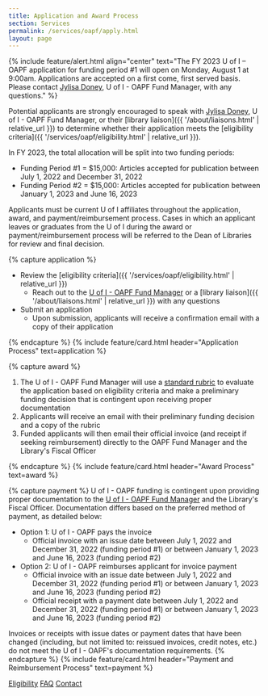 ```yaml
---
title: Application and Award Process
section: Services
permalink: /services/oapf/apply.html
layout: page
---
```


<!--{% include feature/alert.html align="center" text="The U of I - OAPF has awarded its entire allocation for FY 2022. <a href='/services/oapf/funded.html' class='alert-link'>Explore our funded articles</a> to see this year's impact! Please contact <a href='mailto:jylisadoney@uidaho.edu' class='alert-link'>Jylisa Doney</a>, U of I - OAPF Fund Manager, with any questions." %}-->

{% include feature/alert.html align="center" text="The FY 2023 U of I – OAPF application for funding period #1 will open on Monday, August 1 at 9:00am. Applications are accepted on a first come, first served basis. Please contact <a href='mailto:jylisadoney@uidaho.edu' class='alert-link'>Jylisa Doney</a>, U of I - OAPF Fund Manager, with any questions." %}

Potential applicants are strongly encouraged to speak with [Jylisa Doney](mailto:jylisadoney@uidaho.edu), U of I - OAPF Fund Manager, or their [library liaison]({{ '/about/liaisons.html' | relative_url }}) to determine whether their application meets the [eligibility criteria]({{ '/services/oapf/eligibility.html' | relative_url }}).

<!--<p class="text-center"><a href="https://uidaho.co1.qualtrics.com/jfe/form/SV_8uYiu8Fda711B5A" class="btn btn-lg btn-palouse-green my-2" target="_blank" rel="noopener"><span class="fas fa-link"></span> Apply Now</a></p>-->
       
In FY 2023, the total allocation will be split into two funding periods:

- Funding Period #1 = $15,000: Articles accepted for publication between July 1, 2022 and December 31, 2022
- Funding Period #2 = $15,000: Articles accepted for publication between January 1, 2023 and June 16, 2023
     
Applicants must be current U of I affiliates throughout the application, award, and payment/reimbursement process. Cases in which an applicant leaves or graduates from the U of I during the award or payment/reimbursement process will be referred to the Dean of Libraries for review and final decision.

{% capture application %}
- Review the [eligibility criteria]({{ '/services/oapf/eligibility.html' | relative_url }})
  - Reach out to the [U of I - OAPF Fund Manager](mailto:jylisadoney@uidaho.edu) or a [library liaison]({{ '/about/liaisons.html' | relative_url }}) with any questions
- Submit an application
  - Upon submission, applicants will receive a confirmation email with a copy of their application

{% endcapture %}
{% include feature/card.html header="Application Process" text=application %}

{% capture award %}
1. The U of I - OAPF Fund Manager will use a <a href="{{ site.lib-media }}/oapf/RubricTemplate_UI-OAPF_FY22.pdf">standard rubric</a> to evaluate the application based on eligibility criteria and make a preliminary funding decision that is contingent upon receiving proper documentation
2. Applicants will receive an email with their preliminary funding decision and a copy of the rubric
3. Funded applicants will then email their official invoice (and receipt if seeking reimbursement) directly to the OAPF Fund Manager and the Library's Fiscal Officer

{% endcapture %}
{% include feature/card.html header="Award Process" text=award %}

{% capture payment %}
U of I - OAPF funding is contingent upon providing proper documentation to the <a href="mailto:jylisadoney@uidaho.edu">U of I - OAPF Fund Manager</a> and the Library's Fiscal Officer. 
Documentation differs based on the preferred method of payment, as detailed below:
      
- Option 1: U of I - OAPF pays the invoice
  - Official invoice with an issue date between July 1, 2022 and December 31, 2022 (funding period #1) or between January 1, 2023 and June 16, 2023 (funding period #2)
- Option 2: U of I - OAPF reimburses applicant for invoice payment
  - Official invoice with an issue date between July 1, 2022 and December 31, 2022 (funding period #1) or between January 1, 2023 and June 16, 2023 (funding period #2)
  - Official receipt with a payment date between July 1, 2022 and December 31, 2022 (funding period #1) or between January 1, 2023 and June 16, 2023 (funding period #2)

Invoices or receipts with issue dates or payment dates that have been changed (including, but not limited to: reissued invoices, credit notes, etc.) do not meet the U of I - OAPF's documentation requirements.
{% endcapture %}
{% include feature/card.html header="Payment and Reimbursement Process" text=payment %}

<div class="text-center mb-3">
    <a href="eligibility.html" class="btn btn-secondary btn-sm my-2"><span class="fas fa-list"></span> Eligibility</a>
    <a href="faq.html" class="btn btn-secondary btn-sm my-2"><span class="fas fa-question"></span> FAQ</a> 
    <a href="mailto:jylisadoney@uidaho.edu" class="btn btn-secondary btn-sm my-2"><span class="fas fa-user"></span> Contact</a> 
</div>

